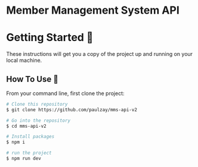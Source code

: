 # Member Management System API

# Getting Started 🚀

These instructions will get you a copy of the project up and running on your local machine.

## How To Use 🔧

From your command line, first clone the project:

```bash
# Clone this repository
$ git clone https://github.com/paulzay/mms-api-v2

# Go into the repository
$ cd mms-api-v2

# Install packages
$ npm i

# run the project
$ npm run dev

```
